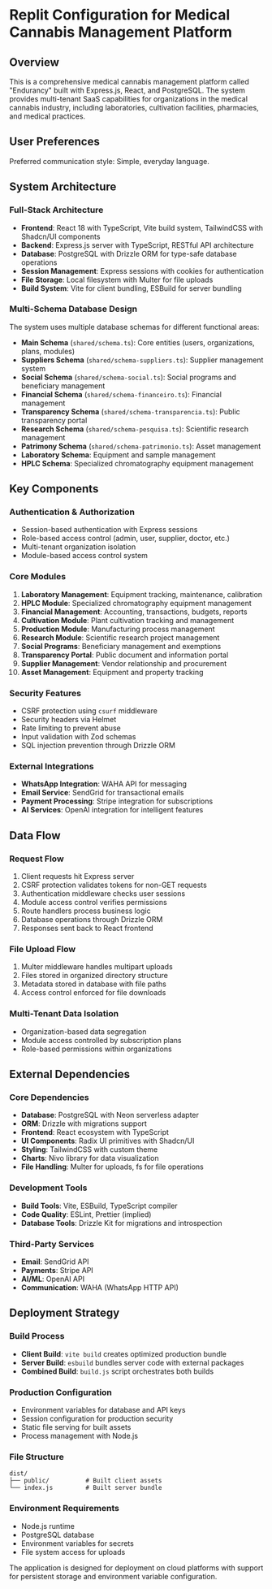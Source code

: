 # Replit Configuration for Medical Cannabis Management Platform

## Overview

This is a comprehensive medical cannabis management platform called "Endurancy" built with Express.js, React, and PostgreSQL. The system provides multi-tenant SaaS capabilities for organizations in the medical cannabis industry, including laboratories, cultivation facilities, pharmacies, and medical practices.

## User Preferences

Preferred communication style: Simple, everyday language.

## System Architecture

### Full-Stack Architecture
- **Frontend**: React 18 with TypeScript, Vite build system, TailwindCSS with Shadcn/UI components
- **Backend**: Express.js server with TypeScript, RESTful API architecture
- **Database**: PostgreSQL with Drizzle ORM for type-safe database operations
- **Session Management**: Express sessions with cookies for authentication
- **File Storage**: Local filesystem with Multer for file uploads
- **Build System**: Vite for client bundling, ESBuild for server bundling

### Multi-Schema Database Design
The system uses multiple database schemas for different functional areas:
- **Main Schema** (`shared/schema.ts`): Core entities (users, organizations, plans, modules)
- **Suppliers Schema** (`shared/schema-suppliers.ts`): Supplier management system
- **Social Schema** (`shared/schema-social.ts`): Social programs and beneficiary management
- **Financial Schema** (`shared/schema-financeiro.ts`): Financial management
- **Transparency Schema** (`shared/schema-transparencia.ts`): Public transparency portal
- **Research Schema** (`shared/schema-pesquisa.ts`): Scientific research management
- **Patrimony Schema** (`shared/schema-patrimonio.ts`): Asset management
- **Laboratory Schema**: Equipment and sample management
- **HPLC Schema**: Specialized chromatography equipment management

## Key Components

### Authentication & Authorization
- Session-based authentication with Express sessions
- Role-based access control (admin, user, supplier, doctor, etc.)
- Multi-tenant organization isolation
- Module-based access control system

### Core Modules
1. **Laboratory Management**: Equipment tracking, maintenance, calibration
2. **HPLC Module**: Specialized chromatography equipment management
3. **Financial Management**: Accounting, transactions, budgets, reports
4. **Cultivation Module**: Plant cultivation tracking and management
5. **Production Module**: Manufacturing process management
6. **Research Module**: Scientific research project management
7. **Social Programs**: Beneficiary management and exemptions
8. **Transparency Portal**: Public document and information portal
9. **Supplier Management**: Vendor relationship and procurement
10. **Asset Management**: Equipment and property tracking

### Security Features
- CSRF protection using `csurf` middleware
- Security headers via Helmet
- Rate limiting to prevent abuse
- Input validation with Zod schemas
- SQL injection prevention through Drizzle ORM

### External Integrations
- **WhatsApp Integration**: WAHA API for messaging
- **Email Service**: SendGrid for transactional emails
- **Payment Processing**: Stripe integration for subscriptions
- **AI Services**: OpenAI integration for intelligent features

## Data Flow

### Request Flow
1. Client requests hit Express server
2. CSRF protection validates tokens for non-GET requests
3. Authentication middleware checks user sessions
4. Module access control verifies permissions
5. Route handlers process business logic
6. Database operations through Drizzle ORM
7. Responses sent back to React frontend

### File Upload Flow
1. Multer middleware handles multipart uploads
2. Files stored in organized directory structure
3. Metadata stored in database with file paths
4. Access control enforced for file downloads

### Multi-Tenant Data Isolation
- Organization-based data segregation
- Module access controlled by subscription plans
- Role-based permissions within organizations

## External Dependencies

### Core Dependencies
- **Database**: PostgreSQL with Neon serverless adapter
- **ORM**: Drizzle with migrations support
- **Frontend**: React ecosystem with TypeScript
- **UI Components**: Radix UI primitives with Shadcn/UI
- **Styling**: TailwindCSS with custom theme
- **Charts**: Nivo library for data visualization
- **File Handling**: Multer for uploads, fs for file operations

### Development Tools
- **Build Tools**: Vite, ESBuild, TypeScript compiler
- **Code Quality**: ESLint, Prettier (implied)
- **Database Tools**: Drizzle Kit for migrations and introspection

### Third-Party Services
- **Email**: SendGrid API
- **Payments**: Stripe API
- **AI/ML**: OpenAI API
- **Communication**: WAHA (WhatsApp HTTP API)

## Deployment Strategy

### Build Process
- **Client Build**: `vite build` creates optimized production bundle
- **Server Build**: `esbuild` bundles server code with external packages
- **Combined Build**: `build.js` script orchestrates both builds

### Production Configuration
- Environment variables for database and API keys
- Session configuration for production security
- Static file serving for built assets
- Process management with Node.js

### File Structure
```
dist/
├── public/          # Built client assets
└── index.js         # Built server bundle
```

### Environment Requirements
- Node.js runtime
- PostgreSQL database
- Environment variables for secrets
- File system access for uploads

The application is designed for deployment on cloud platforms with support for persistent storage and environment variable configuration.